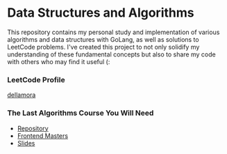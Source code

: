 #  Data Structures and Algorithms 

This repository contains my personal study and implementation of various algorithms and data structures with GoLang, as well as solutions to LeetCode problems. I've created this project to not only solidify my understanding of these fundamental concepts but also to share my code with others who may find it useful (:

### LeetCode Profile
[dellamora](https://leetcode.com/dellamora/)

### The Last Algorithms Course You Will Need

- [Repository](https://github.com/ThePrimeagen/fem-algos)
- [Frontend Masters](https://frontendmasters.com/courses/algorithms/)
- [Slides](https://theprimeagen.github.io/fem-algos/)
